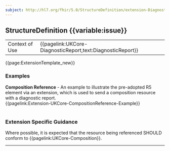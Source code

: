 ```yaml
---
subject: http://hl7.org/fhir/5.0/StructureDefinition/extension-DiagnosticReport.composition
---
```


## StructureDefinition {{variable:issue}}

<table id="addToTranspose">
<tr><td>Context of Use</td>
<td>{{pagelink:UKCore-DiagnosticReport,text:DiagnosticReport}}</td>
</tr>
</table>

{{page:ExtensionTemplate_new}}

<div id="Examples" class="tabcontent">
  <h3>Examples</h3>
  <b>Composition Reference</b> - An example to illustrate the pre-adopted R5 element via an extension, which is used to send a composition resource with a diagnostic report.<br>
  {{pagelink:Extension-UKCore-CompositionReference-Example}}
  <br><br>
</div>

<h3 id="guidance-diagnosticreportcomposition">Extension Specific Guidance</h3>

Where possible, it is expected that the resource being referenced SHOULD conform to {{pagelink:UKCore-Composition}}.

---